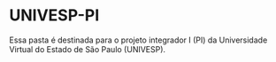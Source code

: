 # UNIVESP-PI

Essa pasta é destinada para o projeto integrador I (PI) da Universidade Virtual do Estado de São Paulo (UNIVESP).
